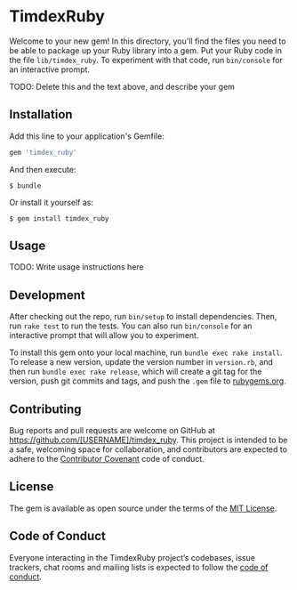 # TimdexRuby

Welcome to your new gem! In this directory, you'll find the files you need to be able to package up your Ruby library into a gem. Put your Ruby code in the file `lib/timdex_ruby`. To experiment with that code, run `bin/console` for an interactive prompt.

TODO: Delete this and the text above, and describe your gem

## Installation

Add this line to your application's Gemfile:

```ruby
gem 'timdex_ruby'
```

And then execute:

    $ bundle

Or install it yourself as:

    $ gem install timdex_ruby

## Usage

TODO: Write usage instructions here

## Development

After checking out the repo, run `bin/setup` to install dependencies. Then, run `rake test` to run the tests. You can also run `bin/console` for an interactive prompt that will allow you to experiment.

To install this gem onto your local machine, run `bundle exec rake install`. To release a new version, update the version number in `version.rb`, and then run `bundle exec rake release`, which will create a git tag for the version, push git commits and tags, and push the `.gem` file to [rubygems.org](https://rubygems.org).

## Contributing

Bug reports and pull requests are welcome on GitHub at https://github.com/[USERNAME]/timdex_ruby. This project is intended to be a safe, welcoming space for collaboration, and contributors are expected to adhere to the [Contributor Covenant](http://contributor-covenant.org) code of conduct.

## License

The gem is available as open source under the terms of the [MIT License](https://opensource.org/licenses/MIT).

## Code of Conduct

Everyone interacting in the TimdexRuby project’s codebases, issue trackers, chat rooms and mailing lists is expected to follow the [code of conduct](https://github.com/[USERNAME]/timdex_ruby/blob/master/CODE_OF_CONDUCT.md).
